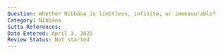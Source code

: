 ```yaml
---
Question: Whether Nibbāna is limitless, infinite, or immeasurable?
Category: Nibbāna
Sutta References:
Date Entered: April 3, 2025
Review Status: Not started
---
```


